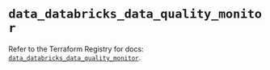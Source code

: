 # `data_databricks_data_quality_monitor`

Refer to the Terraform Registry for docs: [`data_databricks_data_quality_monitor`](https://registry.terraform.io/providers/databricks/databricks/1.94.0/docs/data-sources/data_quality_monitor).

